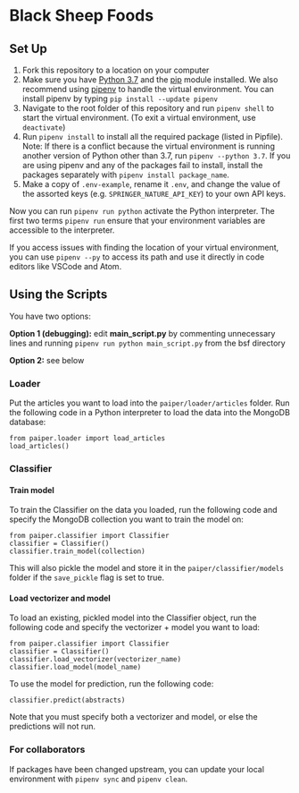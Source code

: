 # Black Sheep Foods

## Set Up
1. Fork this repository to a location on your computer
2. Make sure you have [Python 3.7](https://www.python.org/) and the [pip](https://pip.pypa.io/en/stable/) module installed. We also recommend using [pipenv](https://docs.pipenv.org/) to handle the virtual environment. You can install pipenv by typing `pip install --update pipenv`
3. Navigate to the root folder of this repository and run `pipenv shell` to start the virtual environment. (To exit a virtual environment, use `deactivate`)
4. Run `pipenv install` to install all the required package (listed in Pipfile). Note: If there is a conflict because the virtual environment is running another version of Python other than 3.7, run `pipenv --python 3.7`. If you are using pipenv and any of the packages fail to install, install the packages separately with `pipenv install package_name`.
5. Make a copy of `.env-example`, rename it `.env`, and change the value of the assorted keys (e.g. `SPRINGER_NATURE_API_KEY`) to your own API keys.

Now you can run `pipenv run python` activate the Python interpreter. The first two terms `pipenv run` ensure that your environment variables are accessible to the interpreter. 

If you access issues with finding the location of your virtual environment, you can use `pipenv --py` to access its path and use it directly in code editors like VSCode and Atom.


## Using the Scripts
You have two options: 

**Option 1 (debugging):** edit **main_script.py** by commenting unnecessary lines and running `pipenv run python main_script.py` from the bsf directory

**Option 2:** see below

### Loader
Put the articles you want to load into the `paiper/loader/articles` folder. Run the following code in a Python interpreter to load the data into the MongoDB database:
```
from paiper.loader import load_articles
load_articles()
```

### Classifier
#### Train model
To train the Classifier on the data you loaded, run the following code and specify the MongoDB collection you want to train the model on:
```
from paiper.classifier import Classifier
classifier = Classifier()
classifier.train_model(collection)
```
This will also pickle the model and store it in the `paiper/classifier/models` folder if the `save_pickle` flag is set to true.

#### Load vectorizer and model
To load an existing, pickled model into the Classifier object, run the following code and specify the vectorizer + model you want to load:
```
from paiper.classifier import Classifier
classifier = Classifier()
classifier.load_vectorizer(vectorizer_name)
classifier.load_model(model_name)
```
To use the model for prediction, run the following code:
```
classifier.predict(abstracts)
```
Note that you must specify both a vectorizer and model, or else the predictions will not run.

### For collaborators
If packages have been changed upstream, you can update your local environment with `pipenv sync` and `pipenv clean`.
